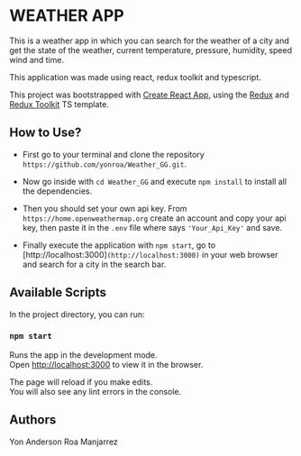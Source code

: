# WEATHER APP

This is a weather app in which you can search for the weather of a city and get the state of the weather, current temperature, pressure, humidity, speed wind and time.

This application was made using react, redux toolkit and typescript.

This project was bootstrapped with [Create React App](https://github.com/facebook/create-react-app), using the [Redux](https://redux.js.org/) and [Redux Toolkit](https://redux-toolkit.js.org/) TS template.

## How to Use?

- First go to your terminal and clone the repository `https://github.com/yonroa/Weather_GG.git`.

- Now go inside with `cd Weather_GG` and execute `npm install` to install all the dependencies.

- Then you should set your own api key. From `https://home.openweathermap.org` create an account and copy your api key, then paste it in the `.env` file where says `'Your_Api_Key'` and save.

- Finally execute the application with `npm start`, go to [http://localhost:3000]`(http://localhost:3000)` in your web browser and search for a city in the search bar.

## Available Scripts

In the project directory, you can run:

### `npm start`

Runs the app in the development mode.\
Open [http://localhost:3000](http://localhost:3000) to view it in the browser.

The page will reload if you make edits.\
You will also see any lint errors in the console.

## Authors

Yon Anderson Roa Manjarrez
